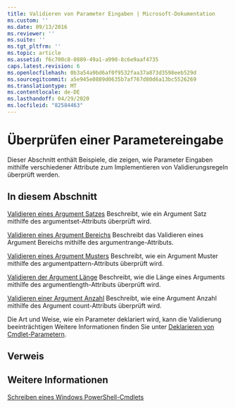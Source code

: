 ```yaml
---
title: Validieren von Parameter Eingaben | Microsoft-Dokumentation
ms.custom: ''
ms.date: 09/13/2016
ms.reviewer: ''
ms.suite: ''
ms.tgt_pltfrm: ''
ms.topic: article
ms.assetid: f6c700c8-0889-49a1-a990-8c6e9aaf4735
caps.latest.revision: 6
ms.openlocfilehash: 0b3a54a9bd6af0f9532faa37a873d3598eeb529d
ms.sourcegitcommit: a5e945e0889d0635b7af767d80d6a13bc5526269
ms.translationtype: MT
ms.contentlocale: de-DE
ms.lasthandoff: 04/29/2020
ms.locfileid: "82584463"
---
```

# <a name="how-to-validate-parameter-input"></a>Überprüfen einer Parametereingabe

Dieser Abschnitt enthält Beispiele, die zeigen, wie Parameter Eingaben mithilfe verschiedener Attribute zum Implementieren von Validierungsregeln überprüft werden.

## <a name="in-this-section"></a>In diesem Abschnitt

[Validieren eines Argument Satzes](./how-to-validate-an-argument-set.md) Beschreibt, wie ein Argument Satz mithilfe des argumentset-Attributs überprüft wird.

[Validieren eines Argument Bereichs](./how-to-validate-an-argument-range.md) Beschreibt das Validieren eines Argument Bereichs mithilfe des argumentrange-Attributs.

[Validieren eines Argument Musters](./how-to-validate-an-argument-pattern.md) Beschreibt, wie ein Argument Muster mithilfe des argumentpattern-Attributs überprüft wird.

[Validieren der Argument Länge](./how-to-validate-the-argument-length.md) Beschreibt, wie die Länge eines Arguments mithilfe des argumentlength-Attributs überprüft wird.

[Validieren einer Argument Anzahl](./how-to-validate-an-argument-count.md) Beschreibt, wie eine Argument Anzahl mithilfe des Argument count-Attributs überprüft wird.

Die Art und Weise, wie ein Parameter deklariert wird, kann die Validierung beeinträchtigen Weitere Informationen finden Sie unter [Deklarieren von Cmdlet-Parametern](./how-to-declare-cmdlet-parameters.md).

## <a name="reference"></a>Verweis

## <a name="see-also"></a>Weitere Informationen

[Schreiben eines Windows PowerShell-Cmdlets](./writing-a-windows-powershell-cmdlet.md)
